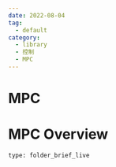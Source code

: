```yaml
---
date: 2022-08-04
tag:
  - default
category:
  - library
  - 控制
  - MPC
---
```


# MPC
# MPC Overview
 
```ccard
type: folder_brief_live
```
 
